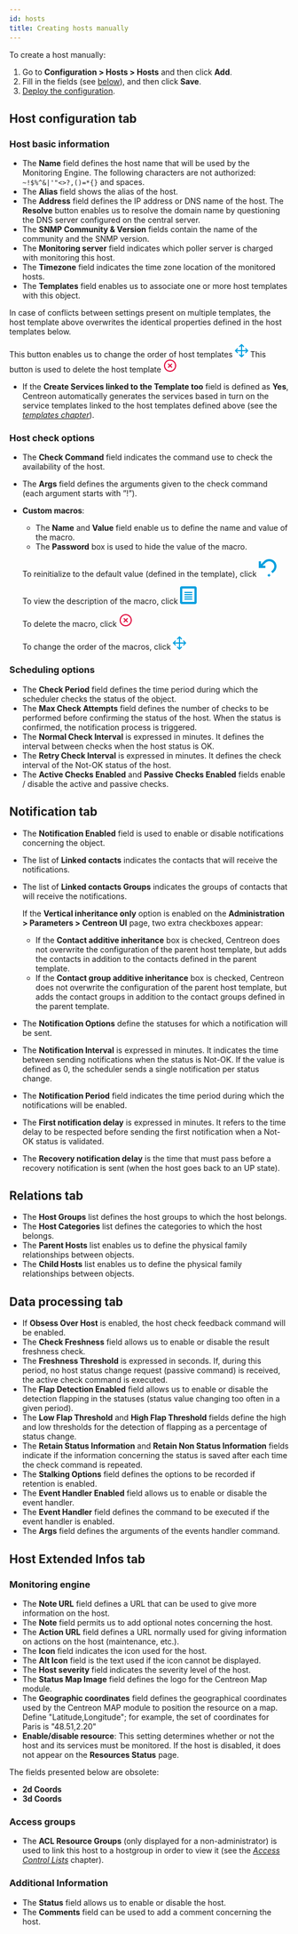 ```yaml
---
id: hosts
title: Creating hosts manually
---
```


To create a host manually:

1. Go to **Configuration \> Hosts \> Hosts** and then click **Add**.
2. Fill in the fields (see [below](#host-configuration-tab)), and then click **Save**.
3. [Deploy the configuration](../monitoring-servers/deploying-a-configuration.md).

## Host configuration tab

### Host basic information 

* The **Name** field defines the host name that will be used by the Monitoring Engine. The following characters are not authorized: `~!$%^&|'"<>?,()=*{}` and spaces.
* The **Alias** field shows the alias of the host.
* The **Address** field defines the IP address or DNS name of the host. The **Resolve** button enables us to
  resolve the domain name by questioning the DNS server configured on the central server.
* The **SNMP Community & Version** fields contain the name of the community and the SNMP version.
* The **Monitoring server** field indicates which poller server is charged with monitoring this host.
* The **Timezone** field indicates the time zone location of the monitored hosts.
* The **Templates** field enables us to associate one or more host templates with this object.

In case of conflicts between settings present on multiple templates, the host template above overwrites the identical properties
defined in the host templates below.

This button enables us to change the order of host templates ![image](../../assets/configuration/common/move.png#thumbnail1)
This button is used to delete the host template ![image](../../assets/configuration/common/delete.png#thumbnail1)

* If the **Create Services linked to the Template too** field is defined as **Yes**, Centreon automatically generates
  the services based in turn on the service templates linked to the host templates defined above
  (see the *[templates chapter](../templates.md#definition)*).

### Host check options

* The **Check Command** field indicates the command use to check the availability of the host.
* The **Args** field defines the arguments given to the check command (each argument starts with ”!”).

* **Custom macros**:

   * The **Name** and **Value** field enable us to define the name and value of the macro.
   * The **Password** box is used to hide the value of the macro.

  To reinitialize to the default value (defined in the template), click ![image](../../assets/configuration/common/undo.png#thumbnail1)
  
  To view the description of the macro, click ![image](../../assets/configuration/common/description.png#thumbnail1)

  To delete the macro, click ![image](../../assets/configuration/common/delete.png#thumbnail1)

  To change the order of the macros, click ![image](../../assets/configuration/common/move.png#thumbnail1)

### Scheduling options

* The **Check Period** field defines the time period during which the scheduler checks the status of the object.
* The **Max Check Attempts** field defines the number of checks to be performed before confirming the status of the
  host. When the status is confirmed, the notification process is triggered.
* The **Normal Check Interval** is expressed in minutes. It defines the interval between checks when the host status is OK.
* The **Retry Check Interval** is expressed in minutes. It defines the check interval of the Not-OK status of the host.
* The **Active Checks Enabled** and **Passive Checks Enabled** fields enable / disable the active and passive checks.

## Notification tab

* The **Notification Enabled** field is used to enable or disable notifications concerning the object.
* The list of **Linked contacts** indicates the contacts that will receive the notifications.
* The list of **Linked contacts Groups** indicates the groups of contacts that will receive the notifications.
  
  If the **Vertical inheritance only** option is enabled on the  **Administration > Parameters > Centreon UI** page, two extra checkboxes appear:

    * If the **Contact additive inheritance** box is checked, Centreon does not overwrite the configuration of the parent host template, but adds the contacts in addition to the contacts defined in the parent template.
    * If the **Contact group additive inheritance** box is checked, Centreon does not overwrite the configuration of the parent host template, but adds the contact groups in addition to the contact groups defined in the parent template.

* The **Notification Options** define the statuses for which a notification will be sent.
* The **Notification Interval** is expressed in minutes. It indicates the time between sending notifications when
  the status is Not-OK. If the value is defined as 0, the scheduler sends a single notification per status change.
* The **Notification Period** field indicates the time period during which the notifications will be enabled.
* The **First notification delay** is expressed in minutes. It refers to the time delay to be respected before sending
  the first notification when a Not-OK status is validated.
* The **Recovery notification delay** is the time that must pass before a recovery notification is sent (when the host goes back to an UP state).

## Relations tab

* The **Host Groups** list defines the host groups to which the host belongs.
* The **Host Categories** list defines the categories to which the host belongs.
* The **Parent Hosts** list enables us to define the physical family relationships between objects.
* The **Child Hosts** list enables us to define the physical family relationships between objects.

## Data processing tab

* If **Obsess Over Host** is enabled, the host check feedback command will be enabled.
* The **Check Freshness** field allows us to enable or disable the result freshness check.
* The **Freshness Threshold** is expressed in seconds. If, during this period, no host status change request (passive
  command) is received, the active check command is executed.
* The **Flap Detection Enabled** field allows us to enable or disable the detection flapping in the statuses (status
  value changing too often in a given period).
* The **Low Flap Threshold** and **High Flap Threshold** fields define the high and low thresholds for the detection of
  flapping as a percentage of status change.
* The **Retain Status Information** and **Retain Non Status Information** fields indicate if the information concerning
  the status is saved after each time the check command is repeated.
* The **Stalking Options** field defines the options to be recorded if retention is enabled.
* The **Event Handler Enabled** field allows us to enable or disable the event handler.
* The **Event Handler** field defines the command to be executed if the event handler is enabled.
* The **Args** field defines the arguments of the events handler command.

## Host Extended Infos tab

### Monitoring engine

* The **Note URL** field defines a URL that can be used to give more information on the host.
* The **Note** field permits us to add optional notes concerning the host.
* The **Action URL** field defines a URL normally used for giving information on actions on the host (maintenance, etc.).
* The **Icon** field indicates the icon used for the host.
* The **Alt Icon** field is the text used if the icon cannot be displayed.
* The **Host severity** field indicates the severity level of the host.
* The **Status Map Image** field defines the logo for the Centreon Map module.
* The **Geographic coordinates** field defines the geographical coordinates used by the Centreon MAP module to position the resource on a map.
  Define "Latitude,Longitude"; for example, the set of coordinates for Paris is "48.51,2.20"
* **Enable/disable resource**: This setting determines whether or not the host and its services must be monitored. If the host is disabled, it does not appear on the **Resources Status** page.

The fields presented below are obsolete:

* **2d Coords**
* **3d Coords**

### Access groups

* The **ACL Resource Groups** (only displayed for a non-administrator) is used to link this host to a hostgroup in order
  to view it (see the *[Access Control Lists](../../administration/access-control-lists.md)* chapter).

### Additional Information

* The **Status** field allows us to enable or disable the host.
* The **Comments** field can be used to add a comment concerning the host.
